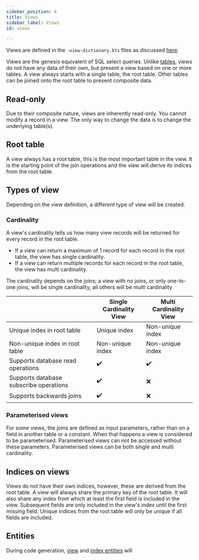 ```yaml
---
sidebar_position: 4
title: Views
sidebar_label: Views
id: views

---
```


Views are defined in the `-view-dictionary.kts` files as discussed 
[here](/creating-applications/defining-your-application/data-model/views/views-define/).

Views are the genesis equivalent of SQL select queries. Unlike [tables](../tables), views do not have any data of 
their own, but present a view based on one or more tables. A view always starts with a single table, the root table.
Other tables can be joined onto the root table to present composite data. 

## Read-only

Due to their composite nature, views are inherently read-only. You cannot modify a record in a view. The only way
to change the data is to change the underlying table(s). 

## Root table

A view always has a root table, this is the most important table in the view. It is the starting point of the join
operations and the view will derive its indices from the root table.

## Types of view

Depending on the view definition, a different type of view will be created.

### Cardinality

A view's cardinality tells us how many view records will be returned for every record in the root table. 

- If a view can 
return a maximum of 1 record for each record in the root table, the view has single cardinality. 
- If a view can 
return multiple records for each record in the root table, the view has multi cardinality. 

The cardinality depends on the joins; a view with no joins, or only one-to-one joins, will be single 
cardinality, all others will be multi cardinality

|                                        | Single Cardinality <br/>  View | Multi Cardinality<br/> View |
|----------------------------------------|--------------------------------|-----------------------------|
| Unique index in root table             | Unique index                   | Non-unique index            |
| Non-unique index in root table         | Non-unique index               | Non-unique index            |
| Supports database read operations      | ✔️                             | ✔️                          |
| Supports database subscribe operations | ✔️                             | ❌                           |
| Supports backwards joins               | ✔️                             | ❌                           |

### Parameterised views

For some views, the joins are defined as input parameters, rather than on a field in another table or a constant. When 
that happens a view is considered to be parameterised. Parameterised views can not be accessed without these parameters.
Parameterised views can be both single and multi cardinality.

## Indices on views

Views do not have their own indices, however, these are derived from the root table. A view will always share the 
primary key of the root table. It will also share any index from which at least the first field is included in the 
view. Subsequent fields are only included in the view's index until the first missing field. Unique indices from the 
root table will only be unique if all fields are included.

## Entities

During code generation, [view](../../../how-to/data-types/views) and [index entities](../../../how-to/data-types/indices) will
 